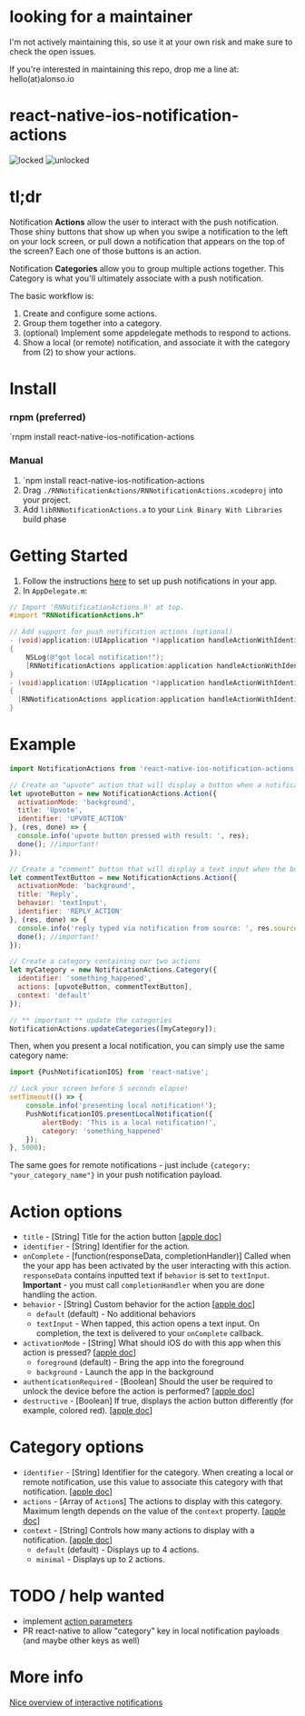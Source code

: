 # looking for a maintainer

I'm not actively maintaining this, so use it at your own risk and make sure to check the open issues.

If you're interested in maintaining this repo, drop me a line at: hello(at)alonso.io

# react-native-ios-notification-actions

![locked](https://zippy.gfycat.com/VibrantKaleidoscopicCrownofthornsstarfish.gif)
![unlocked](https://fat.gfycat.com/GrandTightEquestrian.gif)

# tl;dr

Notification **Actions** allow the user to interact with the push notification. Those shiny buttons that show up when you swipe a notification to the left on your lock screen, or pull down a notification that appears on the top of the screen? Each one of those buttons is an action.

Notification **Categories** allow you to group multiple actions together. This Category is what you'll ultimately associate with a push notification.

The basic workflow is:

1. Create and configure some actions.
2. Group them together into a category.
3. (optional) Implement some appdelegate methods to respond to actions.
4. Show a local (or remote) notification, and associate it with the category from (2) to show your actions.

# Install

### rnpm (preferred)
`rnpm install react-native-ios-notification-actions

### Manual
1. `npm install react-native-ios-notification-actions
2. Drag `./RNNotificationActions/RNNotificationActions.xcodeproj` into your project.
3. Add `libRNNotificationActions.a` to your `Link Binary With Libraries` build phase

# Getting Started
1. Follow the instructions [here](https://facebook.github.io/react-native/docs/pushnotificationios.html) to set up push notifications in your app.
2. In `AppDelegate.m`:
```objective-c
// Import 'RNNotificationActions.h' at top.
#import "RNNotificationActions.h"

// Add support for push notification actions (optional)
- (void)application:(UIApplication *)application handleActionWithIdentifier:(nullable NSString *)identifier forLocalNotification:(nonnull UILocalNotification *)notification withResponseInfo:(nonnull NSDictionary *)responseInfo completionHandler:(nonnull void (^)())completionHandler
{
    NSLog(@"got local notification!");
    [RNNotificationActions application:application handleActionWithIdentifier:identifier forLocalNotification:notification withResponseInfo:responseInfo completionHandler:completionHandler];
}
- (void)application:(UIApplication *)application handleActionWithIdentifier:(NSString *)identifier forRemoteNotification:(NSDictionary *)userInfo withResponseInfo:(NSDictionary *)responseInfo completionHandler:(void (^)())completionHandler
{
  [RNNotificationActions application:application handleActionWithIdentifier:identifier forRemoteNotification:userInfo withResponseInfo:responseInfo completionHandler:completionHandler];
}
```

# Example
```javascript
import NotificationActions from 'react-native-ios-notification-actions'

// Create an "upvote" action that will display a button when a notification is swiped
let upvoteButton = new NotificationActions.Action({
  activationMode: 'background',
  title: 'Upvote',
  identifier: 'UPVOTE_ACTION'
}, (res, done) => {
  console.info('upvote button pressed with result: ', res);
  done(); //important!
});

// Create a "comment" button that will display a text input when the button is pressed
let commentTextButton = new NotificationActions.Action({
  activationMode: 'background',
  title: 'Reply',
  behavior: 'textInput',
  identifier: 'REPLY_ACTION'
}, (res, done) => {
  console.info('reply typed via notification from source: ', res.source, ' with text: ', res.text);
  done(); //important!
});

// Create a category containing our two actions
let myCategory = new NotificationActions.Category({
  identifier: 'something_happened',
  actions: [upvoteButton, commentTextButton],
  context: 'default'
});

// ** important ** update the categories
NotificationActions.updateCategories([myCategory]);
```

Then, when you present a local notification, you can simply use the same category name:
```javascript
import {PushNotificationIOS} from 'react-native';

// Lock your screen before 5 seconds elapse!
setTimeout(() => {
    console.info('presenting local notification!');
    PushNotificationIOS.presentLocalNotification({
        alertBody: 'This is a local notification!',
        category: 'something_happened'
    });
}, 5000);
```

The same goes for remote notifications - just include `{category: "your_category_name"}` in your push notification payload.

# Action options

* `title` - [String] Title for the action button [[apple doc]()]
* `identifier` - [String] Identifier for the action.
* `onComplete` - [function(responseData, completionHandler)] Called when the your app has been activated by the user interacting with this action. `responseData` contains inputted text if `behavior` is set to `textInput`. **Important** - you must call `completionHandler` when you are done handling the action.
* `behavior` - [String] Custom behavior for the action [[apple doc](https://developer.apple.com/library/ios/documentation/UIKit/Reference/UIUserNotificationAction_class/index.html#//apple_ref/c/tdef/UIUserNotificationActionBehavior)]
  * `default` (default) - No additional behaviors
  * `textInput` - When tapped, this action opens a text input. On completion, the text is delivered to your `onComplete` callback.
* `activationMode` - [String] What should iOS do with this app when this action is pressed? [[apple doc](https://developer.apple.com/library/ios/documentation/UIKit/Reference/UIUserNotificationAction_class/index.html#//apple_ref/c/tdef/UIUserNotificationActivationMode)]
  * `foreground` (default) - Bring the app into the foreground
  * `background` - Launch the app in the background
* `authenticationRequired` - [Boolean] Should the user be required to unlock the device before the action is performed? [[apple doc](https://developer.apple.com/library/ios/documentation/UIKit/Reference/UIMutableUserNotificationAction_class/index.html#//apple_ref/occ/instp/UIMutableUserNotificationAction/authenticationRequired)]
* `destructive` - [Boolean] If true, displays the action button differently (for example, colored red). [[apple doc](https://developer.apple.com/library/ios/documentation/UIKit/Reference/UIMutableUserNotificationAction_class/index.html#//apple_ref/occ/instp/UIMutableUserNotificationAction/destructive)]



# Category options
* `identifier` - [String] Identifier for the category. When creating a local or remote notification, use this value to associate this category with that notification. [[apple doc](https://developer.apple.com/library/ios/documentation/UIKit/Reference/UIMutableUserNotificationCategory_class/index.html#//apple_ref/occ/instp/UIMutableUserNotificationCategory/identifier)]
* `actions` - [Array of `Action`s] The actions to display with this category. Maximum length depends on the value of the `context` property. [[apple doc](https://developer.apple.com/library/ios/documentation/UIKit/Reference/UIMutableUserNotificationCategory_class/index.html#//apple_ref/occ/instm/UIMutableUserNotificationCategory/setActions:forContext:)]
* `context` - [String] Controls how many actions to display with a notification. [[apple doc](https://developer.apple.com/library/ios/documentation/UIKit/Reference/UIUserNotificationCategory_class/index.html#//apple_ref/c/tdef/UIUserNotificationActionContext)]
  * `default` (default) - Displays up to 4 actions.
  * `minimal` - Displays up to 2 actions.

# TODO / help wanted
* implement [action parameters](https://developer.apple.com/library/ios/documentation/UIKit/Reference/UIMutableUserNotificationAction_class/index.html#//apple_ref/occ/instp/UIMutableUserNotificationAction/parameters)
* PR react-native to allow "category" key in local notification payloads (and maybe other keys as well)

# More info
[Nice overview of interactive notifications](https://nrj.io/simple-interactive-notifications-in-ios-8/)
